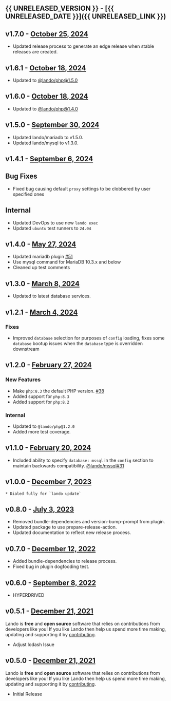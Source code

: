 ## {{ UNRELEASED_VERSION }} - [{{ UNRELEASED_DATE }}]({{ UNRELEASED_LINK }})

## v1.7.0 - [October 25, 2024](https://github.com/lando/lemp/releases/tag/v1.7.0)

* Updated release process to generate an edge release when stable releases are created.

## v1.6.1 - [October 18, 2024](https://github.com/lando/lemp/releases/tag/v1.6.1)

* Updated to [@lando/php@1.5.0](https://github.com/lando/php/releases/tag/v1.5.0)

## v1.6.0 - [October 18, 2024](https://github.com/lando/lemp/releases/tag/v1.6.0)

* Updated to [@lando/php@1.4.0](https://github.com/lando/php/releases/tag/v1.4.0)

## v1.5.0 - [September 30, 2024](https://github.com/lando/lemp/releases/tag/v1.5.0)

* Updated lando/mariadb to v1.5.0.
* Updated lando/mysql to v1.3.0.

## v1.4.1 - [September 6, 2024](https://github.com/lando/lemp/releases/tag/v1.4.1)

## Bug Fixes

* Fixed bug causing default `proxy` settings to be clobbered by user specified ones

## Internal

* Updated DevOps to use new `lando exec`
* Updated `ubuntu` test runners to `24.04`

## v1.4.0 - [May 27, 2024](https://github.com/lando/lemp/releases/tag/v1.4.0)

* Updated mariadb plugin [#51](https://github.com/lando/mariadb/issues/51)
* Use mysql command for MariaDB 10.3.x and below
* Cleaned up test comments

## v1.3.0 - [March 8, 2024](https://github.com/lando/lemp/releases/tag/v1.3.0)

* Updated to latest database services.

## v1.2.1 - [March 4, 2024](https://github.com/lando/lemp/releases/tag/v1.2.1)

### Fixes

* Improved `database` selection for purposes of `config` loading, fixes some `database` bootup issues when the `database` type is overridden downstream

## v1.2.0 - [February 27, 2024](https://github.com/lando/lemp/releases/tag/v1.2.0)

### New Features

* Make `php:8.3` the default PHP version. [#38](https://github.com/lando/lemp/issues/38)
* Added support for `php:8.3`
* Added support for `php:8.2`

### Internal

* Updated to `@lando/php@1.2.0`
* Added more test coverage.

## v1.1.0 - [February 20, 2024](https://github.com/lando/lemp/releases/tag/v1.1.0)

* Included ability to specify `database: mssql` in the `config` section to maintain backwards compatibility. [@lando/mssql#31](https://github.com/lando/mssql/issues/31)

## v1.0.0 - [December 7, 2023](https://github.com/lando/lemp/releases/tag/v1.0.0)
    * Dialed fully for `lando update`

## v0.8.0 - [July 3, 2023](https://github.com/lando/lemp/releases/tag/v0.8.0)
  * Removed bundle-dependencies and version-bump-prompt from plugin.
  * Updated package to use prepare-release-action.
  * Updated documentation to reflect new release process.

## v0.7.0 - [December 12, 2022](https://github.com/lando/lemp/releases/tag/v0.7.0)
  * Added bundle-dependencies to release process.
  * Fixed bug in plugin dogfooding test.

## v0.6.0 - [September 8, 2022](https://github.com/lando/lemp/releases/tag/v0.6.0)

* HYPERDRIVED

## v0.5.1 - [December 21, 2021](https://github.com/lando/lemp/releases/tag/v0.5.1)

Lando is **free** and **open source** software that relies on contributions from developers like you! If you like Lando then help us spend more time making, updating and supporting it by [contributing](https://github.com/sponsors/lando).

* Adjust lodash Issue

## v0.5.0 - [December 21, 2021](https://github.com/lando/lemp/releases/tag/v0.5.0)

Lando is **free** and **open source** software that relies on contributions from developers like you! If you like Lando then help us spend more time making, updating and supporting it by [contributing](https://github.com/sponsors/lando).

* Initial Release
